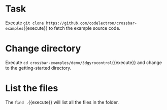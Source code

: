 
# Task 
Execute `git clone https://github.com/codelectron/crossbar-examples`{{execute}} to fetch the example source code.

# Change directory
Execute `cd crossbar-examples/demo/3dgyrocontrol`{{execute}} and change to the getting-started directory.

# List the files
The `find .`{{execute}} will list all the files in the folder.

